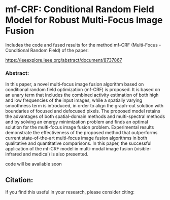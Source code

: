 # mf-CRF: Conditional Random Field Model for Robust Multi-Focus Image Fusion
Includes the code and fused results for the method mf-CRF (Multi-Focus - Conditional Random Field) of the paper:

https://ieeexplore.ieee.org/abstract/document/8737867

### Abstract:
In this paper, a novel multi-focus image fusion algorithm based on conditional random field optimization (mf-CRF) is proposed. It is based on an unary term that includes the combined activity estimation of both high and low frequencies of the input images, while a spatially varying smoothness term is introduced, in order to align the graph-cut solution with boundaries of focused and defocused pixels. The proposed model retains the advantages of both spatial-domain methods and multi-spectral methods and by solving an energy minimization problem and finds an optimal solution for the multi-focus image fusion problem. Experimental results demonstrate the effectiveness of the proposed method that outperforms current state-of-the-art multi-focus image fusion algorithms in both qualitative and quantitative comparisons. In this paper, the successful application of the mf-CRF model in multi-modal image fusion (visible-infrared and medical) is also presented.

code will be available soon

## Citation:
If you find this useful in your research, please consider citing:

